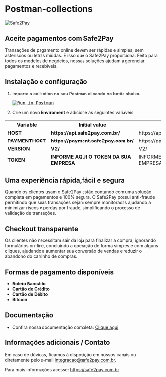 # Postman-collections

![Safe2Pay](https://safe2pay.com.br/static/img/banner-github.png)


## Aceite pagamentos com Safe2Pay

Transações de pagamento online devem ser rápidas e simples, sem asteriscos ou letras miúdas. É isso que o Safe2Pay proporciona. Feito para todos os modelos de negócios, nossas soluções ajudam a gerenciar pagamentos e recebíveis.

## Instalação e configuração

1. Importe a collection no seu Postman clicando no botão abaixo.<pre> [![Run in Postman](https://run.pstmn.io/button.svg)](https://www.getpostman.com/run-collection/f99492ccfd1bcfbc2be7)
2. Crie um novo **Enviroment** e adicione as seguintes variáveis

 <table class="paleBlueRows">
<thead class="header">
<tr style="border-bottom: 2px">
  <th>Variable</th>
  <th>Initial value</th>
  <th>Current Value</th>
</tr>
</thead>
<tfoot>
<tr>
  <td><b>HOST</b></td>
  <td style="font-weight: bold;">https://api.safe2pay.com.br/</td>
  <td>https://api.safe2pay.com.br/</td>
</tr>
  
  <tr>
  <td><b>PAYMENTHOST</b></td>
  <td style="font-weight: bold;">https://payment.safe2pay.com.br/</td>
  <td>https://payment.safe2pay.com.br/</td>
</tr>

  <tr>
  <td><b>VERSION</b></td>
  <td style="font-weight: bold;">V2/</td>
  <td>V2/</td>
</tr>

  <tr>
  <td><b>TOKEN</b></td>
  <td style="font-weight: bold;">INFORME AQUI O TOKEN DA SUA EMPRESA</td>
  <td>INFORME AQUI O TOKEN DA SUA EMPRESA</td>
</tr>

</tfoot>
</table>


##  Uma experiência rápida,fácil e segura

Quando os clientes usam o Safe2Pay estão contando com uma solução completa em pagamentos e 100% segura. O Safe2Pay possui anti-fraude permitindo que suas transações sejam sempre monitoradas ajudando a minimizar riscos e perdas por fraude, simplificando o processo de validação de transações.

##  Checkout transparente

Os clientes não necessitam sair da loja para finalizar a compra, ignorando formulários on-line, concluindo a operação de forma simples e com alguns cliques, ajudando a aumentar sua conversão de vendas e reduzir o abandono do carrinho de compras.

##  Formas de pagamento disponíveis
 - **Boleto Bancário**
 - **Cartão de Crédito**
 - **Cartão de Débito**
 - **Bitcoin**

## Documentação
- Confira nossa documentação completa: [Clique aqui](https://developers.safe2pay.com.br/)


## Informações adicionais / Contato

Em caso de dúvidas, ficamos à disposição em nossos canais ou diretamente pelo e-mail integracao@safe2pay.com.br. 

Para mais informações acesse: https://safe2pay.com.br

